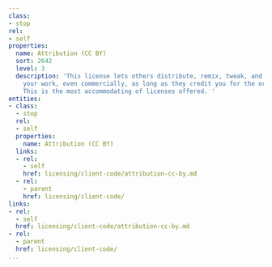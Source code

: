 ```yaml
---
class:
- stop
rel:
- self
properties:
  name: Attribution (CC BY)
  sort: 2642
  level: 3
  description: 'This license lets others distribute, remix, tweak, and build upon
    your work, even commercially, as long as they credit you for the original creation.
    This is the most accommodating of licenses offered. '
entities:
- class:
  - stop
  rel:
  - self
  properties:
    name: Attribution (CC BY)
  links:
  - rel:
    - self
    href: licensing/client-code/attribution-cc-by.md
  - rel:
    - parent
    href: licensing/client-code/
links:
- rel:
  - self
  href: licensing/client-code/attribution-cc-by.md
- rel:
  - parent
  href: licensing/client-code/
...
```

